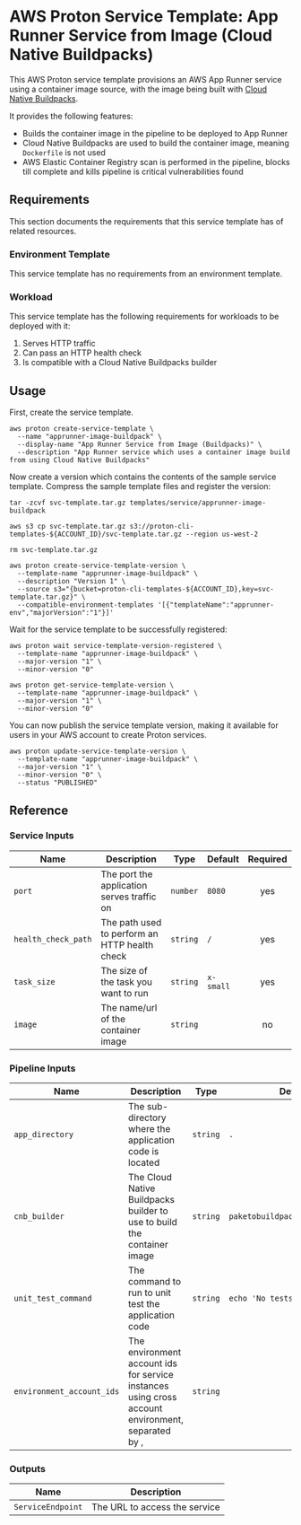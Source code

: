 # AWS Proton Service Template: App Runner Service from Image (Cloud Native Buildpacks)

This AWS Proton service template provisions an AWS App Runner service using a container image source, with the image being built with [Cloud Native Buildpacks](https://buildpacks.io).

It provides the following features:
* Builds the container image in the pipeline to be deployed to App Runner
* Cloud Native Buildpacks are used to build the container image, meaning `Dockerfile` is not used
* AWS Elastic Container Registry scan is performed in the pipeline, blocks till complete and kills pipeline is critical vulnerabilities found

## Requirements

This section documents the requirements that this service template has of related resources.

### Environment Template

This service template has no requirements from an environment template.

### Workload

This service template has the following requirements for workloads to be deployed with it:
1. Serves HTTP traffic
1. Can pass an HTTP health check
1. Is compatible with a Cloud Native Buildpacks builder

## Usage

First, create the service template.

```
aws proton create-service-template \
  --name "apprunner-image-buildpack" \
  --display-name "App Runner Service from Image (Buildpacks)" \
  --description "App Runner service which uses a container image build from using Cloud Native Buildpacks"
```

Now create a version which contains the contents of the sample service template. Compress the sample template files and register the version:

```
tar -zcvf svc-template.tar.gz templates/service/apprunner-image-buildpack

aws s3 cp svc-template.tar.gz s3://proton-cli-templates-${ACCOUNT_ID}/svc-template.tar.gz --region us-west-2

rm svc-template.tar.gz

aws proton create-service-template-version \
  --template-name "apprunner-image-buildpack" \
  --description "Version 1" \
  --source s3="{bucket=proton-cli-templates-${ACCOUNT_ID},key=svc-template.tar.gz}" \
  --compatible-environment-templates '[{"templateName":"apprunner-env","majorVersion":"1"}]'
```

Wait for the service template to be successfully registered:

```
aws proton wait service-template-version-registered \
  --template-name "apprunner-image-buildpack" \
  --major-version "1" \
  --minor-version "0"
  
aws proton get-service-template-version \
  --template-name "apprunner-image-buildpack" \
  --major-version "1" \
  --minor-version "0"
```

You can now publish the service template version, making it available for users in your AWS account to create Proton services.

```
aws proton update-service-template-version \
  --template-name "apprunner-image-buildpack" \
  --major-version "1" \
  --minor-version "0" \
  --status "PUBLISHED"
```

## Reference

### Service Inputs

| Name | Description | Type | Default | Required |
|------|-------------|------|---------|:-----:|
| `port` | The port the application serves traffic on | `number` | `8080` | yes |
| `health_check_path` | The path used to perform an HTTP health check | `string` | `/` | yes |
| `task_size` | The size of the task you want to run | `string` | `x-small` | yes |
| `image` | The name/url of the container image | `string` |  | no |

### Pipeline Inputs

| Name | Description | Type | Default | Required |
|------|-------------|------|---------|:-----:|
| `app_directory` | The sub-directory where the application code is located | `string` | `.` | yes |
| `cnb_builder` | The Cloud Native Buildpacks builder to use to build the container image | `string` | `paketobuildpacks/builder:full` | yes |
| `unit_test_command` | The command to run to unit test the application code | `string` | `echo 'No tests'` | yes |
| `environment_account_ids` | The environment account ids for service instances using cross account environment, separated by , | `string` |  | yes |

### Outputs

| Name | Description |
|------|-------------|
| `ServiceEndpoint` | The URL to access the service |